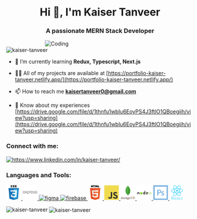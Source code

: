<h1 align="center">Hi 👋, I'm Kaiser Tanveer</h1>
<h3 align="center">A passionate MERN Stack Developer</h3>
<img align="right" alt="Coding" width="400" src="https://i.ibb.co/BZ71P87/programmer.gif">

<p align="left"> <img src="https://komarev.com/ghpvc/?username=kaiser-tanveer&label=Profile%20views&color=0e75b6&style=flat" alt="kaiser-tanveer" /> </p>

- 🌱 I’m currently learning **Redux, Typescript, Next.js**

- 👨‍💻 All of my projects are available at [https://portfolio-kaiser-tanveer.netlify.app/](https://portfolio-kaiser-tanveer.netlify.app/)

- 📫 How to reach me **kaisertanveer0@gmail.com**

- 📄 Know about my experiences [https://drive.google.com/file/d/1thnfu1wbIu6EoyPS4J3ftlO1QBoegiih/view?usp=sharing](https://drive.google.com/file/d/1thnfu1wbIu6EoyPS4J3ftlO1QBoegiih/view?usp=sharing)

<h3 align="left">Connect with me:</h3>
<p align="left">
<a href="https://linkedin.com/in/https://www.linkedin.com/in/kaiser-tanveer/" target="blank"><img align="center" src="https://raw.githubusercontent.com/rahuldkjain/github-profile-readme-generator/master/src/images/icons/Social/linked-in-alt.svg" alt="https://www.linkedin.com/in/kaiser-tanveer/" height="30" width="40" /></a>
</p>

<h3 align="left">Languages and Tools:</h3>
<p align="left"> <a href="https://www.w3schools.com/css/" target="_blank" rel="noreferrer"> <img src="https://raw.githubusercontent.com/devicons/devicon/master/icons/css3/css3-original-wordmark.svg" alt="css3" width="40" height="40"/> </a> <a href="https://expressjs.com" target="_blank" rel="noreferrer"> <img src="https://raw.githubusercontent.com/devicons/devicon/master/icons/express/express-original-wordmark.svg" alt="express" width="40" height="40"/> </a> <a href="https://www.figma.com/" target="_blank" rel="noreferrer"> <img src="https://www.vectorlogo.zone/logos/figma/figma-icon.svg" alt="figma" width="40" height="40"/> </a> <a href="https://firebase.google.com/" target="_blank" rel="noreferrer"> <img src="https://www.vectorlogo.zone/logos/firebase/firebase-icon.svg" alt="firebase" width="40" height="40"/> </a> <a href="https://www.w3.org/html/" target="_blank" rel="noreferrer"> <img src="https://raw.githubusercontent.com/devicons/devicon/master/icons/html5/html5-original-wordmark.svg" alt="html5" width="40" height="40"/> </a> <a href="https://developer.mozilla.org/en-US/docs/Web/JavaScript" target="_blank" rel="noreferrer"> <img src="https://raw.githubusercontent.com/devicons/devicon/master/icons/javascript/javascript-original.svg" alt="javascript" width="40" height="40"/> </a> <a href="https://www.mongodb.com/" target="_blank" rel="noreferrer"> <img src="https://raw.githubusercontent.com/devicons/devicon/master/icons/mongodb/mongodb-original-wordmark.svg" alt="mongodb" width="40" height="40"/> </a> <a href="https://nodejs.org" target="_blank" rel="noreferrer"> <img src="https://raw.githubusercontent.com/devicons/devicon/master/icons/nodejs/nodejs-original-wordmark.svg" alt="nodejs" width="40" height="40"/> </a> <a href="https://www.photoshop.com/en" target="_blank" rel="noreferrer"> <img src="https://raw.githubusercontent.com/devicons/devicon/master/icons/photoshop/photoshop-line.svg" alt="photoshop" width="40" height="40"/> </a> <a href="https://reactjs.org/" target="_blank" rel="noreferrer"> <img src="https://raw.githubusercontent.com/devicons/devicon/master/icons/react/react-original-wordmark.svg" alt="react" width="40" height="40"/> </a> </p>

<p><img align="left" src="https://github-readme-stats.vercel.app/api/top-langs?username=kaiser-tanveer&show_icons=true&locale=en&layout=compact" alt="kaiser-tanveer" /></p>

<p>&nbsp;<img align="center" src="https://github-readme-stats.vercel.app/api?username=kaiser-tanveer&show_icons=true&locale=en" alt="kaiser-tanveer" /></p>
